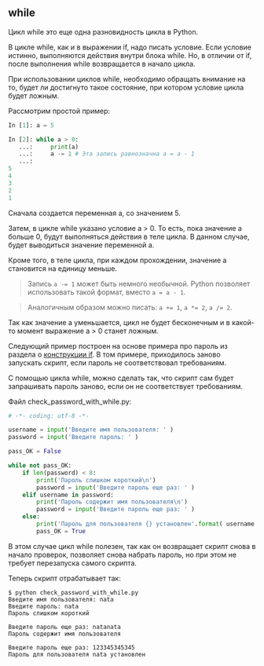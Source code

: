 ## while

Цикл while это еще одна разновидность цикла в Python. 

В цикле while, как и в выражении if, надо писать условие.
Если условие истинно, выполняются действия внутри блока while. 
Но, в отличии от if, после выполнения while возвращается в начало цикла.

При использовании циклов while, необходимо обращать внимание на то, будет ли достигнуто такое состояние, при котором условие цикла будет ложным.

Рассмотрим простой пример:
```python
In [1]: a = 5

In [2]: while a > 0:
   ...:     print(a)
   ...:     a -= 1 # Эта запись равнозначна a = a - 1
   ...:     
5
4
3
2
1
```

Сначала создается переменная а, со значением 5.

Затем, в цикле while указано условие a > 0. То есть, пока значение а больше 0, будут выполняться действия в теле цикла. В данном случае, будет выводиться значение переменной а.

Кроме того, в теле цикла, при каждом прохождении, значение а становится на единицу меньше.

> Запись ```a -= 1``` может быть немного необычной. Python позволяет использовать такой формат, вместо ```a = a - 1```.

> Аналогичным образом можно писать: ```a += 1```, ```a *= 2```, ```a /= 2```.

Так как значение а уменьшается, цикл не будет бесконечным и в какой-то момент выражение a > 0 станет ложным.

Следующий пример построен на основе примера про пароль из раздела о [конструкции if](./05_control_structures/1_if_else.md).
В том примере, приходилось заново запускать скрипт, если пароль не соответствовал требованиям.

С помощью цикла while, можно сделать так, что скрипт сам  будет запрашивать пароль заново, если он не соответствует требованиям.

Файл check_password_with_while.py:
```python
# -*- coding: utf-8 -*-

username = input('Введите имя пользователя: ' )
password = input('Введите пароль: ' )

pass_OK = False

while not pass_OK:
    if len(password) < 8:
        print('Пароль слишком короткий\n')
        password = input('Введите пароль еще раз: ' )
    elif username in password:
        print('Пароль содержит имя пользователя\n')
        password = input('Введите пароль еще раз: ' )
    else:
        print('Пароль для пользователя {} установлен'.format( username ))
        pass_OK = True

```

В этом случае цикл while полезен, так как он возвращает скрипт снова в начало проверок, позволяет снова набрать пароль, но при этом не требует перезапуска самого скрипта.


Теперь скрипт отрабатывает так:
```
$ python check_password_with_while.py
Введите имя пользователя: nata
Введите пароль: nata
Пароль слишком короткий

Введите пароль еще раз: natanata
Пароль содержит имя пользователя

Введите пароль еще раз: 123345345345
Пароль для пользователя nata установлен
```

